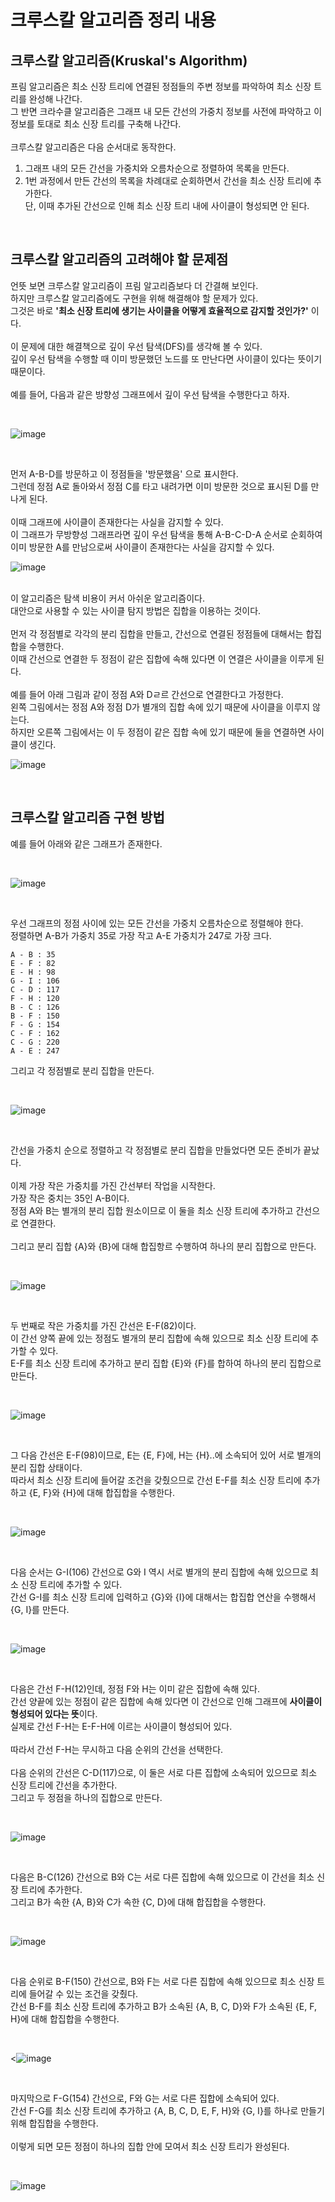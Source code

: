 # 크루스칼 알고리즘 정리 내용

## 크루스칼 알고리즘(Kruskal's Algorithm)
프림 알고리즘은 최소 신장 트리에 연결된 정점들의 주변 정보를 파악하여 최소 신장 트리를 완성해 나간다.
<br>
그 반면 크라수클 알고리즘은 그래프 내 모든 간선의 가중치 정보를 사전에 파악하고 이 정보를 토대로 최소 신장 트리를 구축해 나간다.
<br>
<br>
크루스칼 알고리즘은 다음 순서대로 동작한다.

1. 그래프 내의 모든 간선을 가중치와 오름차순으로 정렬하여 목록을 만든다.
2. 1번 과정에서 만든 간선의 목록을 차례대로 순회하면서 간선을 최소 신장 트리에 추가한다.<br>단, 이때 추가된 간선으로 인해 최소 신장 트리 내에 사이클이 형성되면 안 된다.

<br>



## 크루스칼 알고리즘의 고려해야 할 문제점

언뜻 보면 크루스칼 알고리즘이 프림 알고리즘보다 더 간결해 보인다.
<br>
하지만 크루스칼 알고리즘에도 구현을 위해 해결해야 할 문제가 있다.
<br>
그것은 바로 **'최소 신장 트리에 생기는 사이클을 어떻게 효율적으로 감지할 것인가?'** 이다.
<br>
<br>
이 문제에 대한 해결책으로 깊이 우선 탐색(DFS)를 생각해 볼 수 있다.
<br>
깊이 우선 탐색을 수행할 때 이미 방문했던 노드를 또 만난다면 사이클이 있다는 뜻이기 때문이다.
<br>
<br>
예를 들어, 다음과 같은 방향성 그래프에서 깊이 우선 탐색을 수행한다고 하자.

<br>

![image](https://github.com/JeHeeYu/Algorithm/assets/87363461/6c354d2b-f087-4fc7-99b2-d072f3b69250)


<br>

먼저 A-B-D를 방문하고 이 정점들을 '방문했음' 으로 표시한다.
<br>
그런데 정점 A로 돌아와서 정점 C를 타고 내려가면 이미 방문한 것으로 표시된 D를 만나게 된다.
<br>
<br>
이때 그래프에 사이클이 존재한다는 사실을 감지할 수 있다.
<br>
이 그래프가 무방향성 그래프라면 깊이 우선 탐색을 통해 A-B-C-D-A 순서로 순회하여 이미 방문한 A를 만남으로써 사이클이 존재한다는 사실을 감지할 수 있다.
<br>


![image](https://github.com/JeHeeYu/Algorithm/assets/87363461/1a6b762d-bb3d-4eac-ae3a-c8c0b900fb07)


<br>
이 알고리즘은 탐색 비용이 커서 아쉬운 알고리즘이다.
<br>
대안으로 사용할 수 있는 사이클 탐지 방법은 집합을 이용하는 것이다.
<br>
<br>
먼저 각 정점별로 각각의 분리 집합을 만들고, 간선으로 연결된 정점들에 대해서는 합집합을 수행한다.
<br>
이때 간선으로 연결한 두 정점이 같은 집합에 속해 있다면 이 연결은 사이클을 이루게 된다.
<br>
<br>
예를 들어 아래 그림과 같이 정점 A와 Dㄹ르 간선으로 연결한다고 가정한다.
<br>
왼쪽 그림에서는 정점 A와 정점 D가 별개의 집합 속에 있기 때문에 사이클을 이루지 않는다.
<br>
하지만 오른쪽 그림에서는 이 두 정점이 같은 집합 속에 있기 때문에 둘을 연결하면 사이클이 생긴다.
<br>

![image](https://github.com/JeHeeYu/Algorithm/assets/87363461/c0a1dfb2-6e79-4f57-846d-0af48facdca7)


<br>

## 크루스칼 알고리즘 구현 방법

예를 들어 아래와 같은 그래프가 존재한다.

<br>

![image](https://github.com/JeHeeYu/Algorithm/assets/87363461/37d1b103-3c08-4189-b336-2795447f0949)


<br>

우선 그래프의 정점 사이에 있는 모든 간선을 가중치 오름차순으로 정렬해야 한다.
<br>
정렬하면 A-B가 가중치 35로 가장 작고 A-E 가중치가 247로 가장 크다.

```
A - B : 35
E - F : 82
E - H : 98
G - I : 106
C - D : 117
F - H : 120
B - C : 126
B - F : 150
F - G : 154
C - F : 162
C - G : 220
A - E : 247
```

그리고 각 정점별로 분리 집합을 만든다.

<br>

![image](https://github.com/JeHeeYu/Algorithm/assets/87363461/3962004f-4820-4165-9ad9-a8d12f0829f3)

<br>

간선을 가중치 순으로 정렬하고 각 정점별로 분리 집합을 만들었다면 모든 준비가 끝났다.
<br>
<br>
이제 가장 작은 가중치를 가진 간선부터 작업을 시작한다.
<br>
가장 작은 중치는 35인 A-B이다.
<br>
정점 A와 B는 별개의 분리 집합 원소이므로 이 둘을 최소 신장 트리에 추가하고 간선으로 연결한다.
<br>
<br>
그리고 분리 집합 {A}와 {B}에 대해 합집항르 수행하여 하나의 분리 집합으로 만든다.

<br>

![image](https://github.com/JeHeeYu/Algorithm/assets/87363461/f9247a13-7742-422f-a9e8-a70e55c2ad45)


<br>

두 번째로 작은 가중치를 가진 간선은 E-F(82)이다.
<br>
이 간선 양쪽 끝에 있는 정점도 별개의 분리 집합에 속해 있으므로 최소 신장 트리에 추가할 수 있다.
<br>
E-F를 최소 신장 트리에 추가하고 분리 집합 {E}와 {F}를 합하여 하나의 분리 집합으로 만든다.

<br>

![image](https://github.com/JeHeeYu/Algorithm/assets/87363461/fe4906c2-6f97-4ab6-a644-1c7e2d3a2252)


<br>

그 다음 간선은 E-F(98)이므로, E는 {E, F}에, H는 {H}..에 소속되어 있어 서로 별개의 분리 집합 상태이다.
<br>
따라서 최소 신장 트리에 들어갈 조건을 갖췄으므로 간선 E-F를 최소 신장 트리에 추가하고 {E, F}와 {H}에 대해 합집합을 수행한다.

<br>

![image](https://github.com/JeHeeYu/Algorithm/assets/87363461/79883533-339d-4c2b-aa71-512d389184e8)


<br>

다음 순서는 G-I(106) 간선으로 G와 I 역시 서로 별개의 분리 집합에 속해 있으므로 최소 신장 트리에 추가할 수 있다.
<br>
간선 G-I를 최소 신장 트리에 입력하고 {G}와 {I}에 대해서는 합집합 연산을 수행해서 {G, I}를 만든다.

<br>

![image](https://github.com/JeHeeYu/Algorithm/assets/87363461/b36ad5ba-6235-4ce0-abe3-a2cc95ce4256)


<br>

다음은 간선 F-H(12)인데, 정점 F와 H는 이미 같은 집합에 속해 있다.
<br>
간선 양끝에 있는 정점이 같은 집합에 속해 있다면 이 간선으로 인해 그래프에 **사이클이 형성되어 있다는 뜻**이다.
<br>
실제로 간선 F-H는 E-F-H에 이르는 사이클이 형성되어 있다.
<br>
<br>
따라서 간선 F-H는 무시하고 다음 순위의 간선을 선택한다.
<br>
<br>
다음 순위의 간선은 C-D(117)으로, 이 둘은 서로 다른 집합에 소속되어 있으므로 최소 신장 트리에 간선을 추가한다.
<br>
그리고 두 정점을 하나의 집합으로 만든다.

<br>

![image](https://github.com/JeHeeYu/Algorithm/assets/87363461/5b5dc8d0-4594-40e7-84a5-6e806b9c0df9)


<br>

다음은 B-C(126) 간선으로 B와 C는 서로 다른 집합에 속해 있으므로 이 간선을 최소 신장 트리에 추가한다.
<br>
그리고 B가 속한 {A, B}와 C가 속한 {C, D}에 대해 합집합을 수행한다.

<br>

![image](https://github.com/JeHeeYu/Algorithm/assets/87363461/146a4857-f5cc-4593-a0a9-4675159d6ac7)


<br>

다음 순위로 B-F(150) 간선으로, B와 F는 서로 다른 집합에 속해 있으므로 최소 신장 트리에 들어갈 수 있는 조건을 갖췄다.
<br>
간선 B-F를 최소 신장 트리에 추가하고 B가 소속된 {A, B, C, D}와 F가 소속된 {E, F, H}에 대해 합집합을 수행한다.

<br>

<![image](https://github.com/JeHeeYu/Algorithm/assets/87363461/34fef1c5-0916-4b6d-85da-5b6b30955c4c)


<br>

마지막으로 F-G(154) 간선으로, F와 G는 서로 다른 집합에 소속되어 있다.
<br>
간선 F-G를 최소 신장 트리에 추가하고 {A, B, C, D, E, F, H}와 {G, I}를 하나로 만들기 위해 합집합을 수행한다.
<br>
<br>
이렇게 되면 모든 정점이 하나의 집합 안에 모여서 최소 신장 트리가 완성된다.

<br>

![image](https://github.com/JeHeeYu/Algorithm/assets/87363461/1a782714-67b1-4118-9eb5-4f739f3a26de)


<br>























